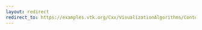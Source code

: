```yaml
---
layout: redirect
redirect_to: https://examples.vtk.org/Cxx/VisualizationAlgorithms/ContourQuadric/
---
```

